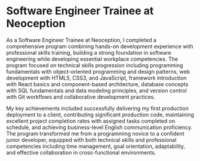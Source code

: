 # Software Engineer Trainee at Neoception

As a Software Engineer Trainee at Neoception, I completed a comprehensive program combining hands-on development experience with professional skills training, building a strong foundation in software engineering while developing essential workplace competencies. The program focused on technical skills progression including programming fundamentals with object-oriented programming and design patterns, web development with HTML5, CSS3, and JavaScript, framework introduction with React basics and component-based architecture, database concepts with SQL fundamentals and data modeling principles, and version control with Git workflows and collaborative development practices.

My key achievements included successfully delivering my first production deployment to a client, contributing significant production code, maintaining excellent project completion rates with assigned tasks completed on schedule, and achieving business-level English communication proficiency. The program transformed me from a programming novice to a confident junior developer, equipped with both technical skills and professional competencies including time management, goal orientation, adaptability, and effective collaboration in cross-functional environments.
